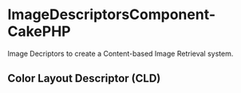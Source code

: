 # ImageDescriptorsComponent-CakePHP

Image Decriptors to create a Content-based Image Retrieval system.

## Color Layout Descriptor (CLD)